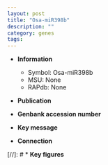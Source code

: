 ```yaml
---
layout: post
title: "Osa-miR398b"
description: ""
category: genes
tags: 
---
```


* **Information**  
    + Symbol: Osa-miR398b  
    + MSU: None  
    + RAPdb: None  

* **Publication**  

* **Genbank accession number**  

* **Key message**  

* **Connection**  

[//]: # * **Key figures**  


